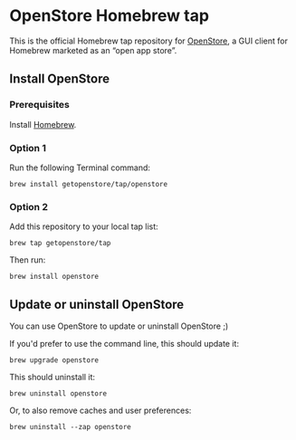 # OpenStore Homebrew tap

This is the official Homebrew tap repository for [OpenStore](https://github.com/GetOpenStore/OpenStore), a GUI client for Homebrew marketed as an “open app store”.

## Install OpenStore

### Prerequisites

Install [Homebrew](https://brew.sh).

### Option 1

Run the following Terminal command:

    brew install getopenstore/tap/openstore

### Option 2

Add this repository to your local tap list:

    brew tap getopenstore/tap

Then run:

    brew install openstore

## Update or uninstall OpenStore

You can use OpenStore to update or uninstall OpenStore ;)

If you'd prefer to use the command line, this should update it:

    brew upgrade openstore

This should uninstall it:

    brew uninstall openstore

Or, to also remove caches and user preferences:

    brew uninstall --zap openstore
